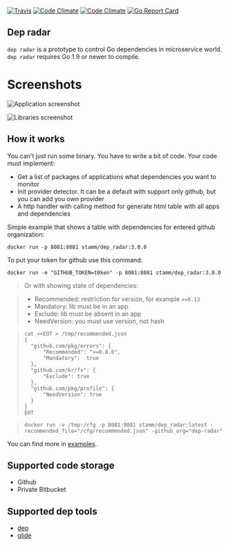 [![Travis](https://img.shields.io/travis/stamm/dep_radar.svg?style=flat-square)](https://travis-ci.org/stamm/dep_radar)
[![Code Climate](https://img.shields.io/codeclimate/github/stamm/dep_radar.svg?style=flat-square)](https://codeclimate.com/github/stamm/dep_radar)
[![Code Climate](https://img.shields.io/codeclimate/coverage/github/stamm/dep_radar.svg?style=flat-square)](https://codeclimate.com/github/stamm/dep_radar/coverage)
[![Go Report Card](https://goreportcard.com/badge/github.com/stamm/dep_radar)](https://goreportcard.com/report/github.com/stamm/dep_radar)

## Dep radar
`dep radar` is a prototype to control Go dependencies in microservice world.
`dep radar` requires Go 1.9 or newer to compile.

# Screenshots
![Application screenshot](https://github.com/stamm/dep_radar/raw/master/docs/apps.png)

![Libraries screenshot](https://github.com/stamm/dep_radar/raw/master/docs/libs.png)

## How it works
You can't just run some binary. You have to write a bit of code.
Your code must implement:
* Get a list of packages of applications what dependencies you want to monitor
* Init provider detector. It can be a default with support only github, but you can add you own provider
* A http handler with calling method for generate html table with all apps and dependencies

Simple example that shows a table with dependencies for entered github organization:

`docker run -p 8081:8081 stamm/dep_radar:3.0.0`

To put your token for github use this command:

`docker run -e "GITHUB_TOKEN=t0ken" -p 8081:8081 stamm/dep_radar:3.0.0`

> Or with showing state of dependencies:

> * Recommended: restriction for version, for example `>=0.13`
> * Mandatory: lib must be in an app
> * Exclude: lib must be absent in an app
> * NeedVersion: you must use version, not hash


> ```
> cat <<EOT > /tmp/recommended.json
> {
> 	"github.com/pkg/errors": {
> 		"Recommended": ">=0.8.0",
> 		"Mandatory":  true
> 	},
> 	"github.com/kr/fs": {
> 		"Exclude": true
> 	},
> 	"github.com/pkg/profile": {
> 		"NeedVersion": true
> 	}
> }
> EOT
> ```

> `docker run -v /tmp:/cfg -p 8081:8081 stamm/dep_radar:latest -recommended_file="/cfg/recommended.json" -github_org="dep-radar"`


You can find more in [examples](examples/).



## Supported code storage
* Github
* Private Bitbucket

## Supported dep tools
* [dep](https://github.com/golang/dep)
* [glide](https://github.com/Masterminds/glide)

